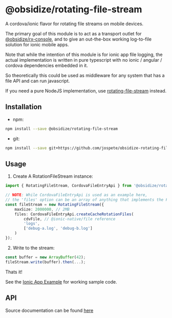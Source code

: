 # @obsidize/rotating-file-stream

A cordova/ionic flavor for rotating file streams on mobile devices.

The primary goal of this module is to act as a transport outlet for [@obsidize/rx-console](https://github.com/jospete/obsidize-rx-console),
and to give an out-the-box working log-to-file solution for ionic mobile apps.

Note that while the intention of this module is for ionic app file logging, the actual implementation is
written in pure typescript with no ionic / angular / cordova dependencies embedded in it.

So theoretically this could be used as middleware for any system that has a file API and can run javascript.

If you need a pure NodeJS implementation, use [rotating-file-stream](https://www.npmjs.com/package/rotating-file-stream) instead.

## Installation

- npm:

```bash
npm install --save @obsidize/rotating-file-stream
```

- git:

```bash
npm install --save git+https://github.com/jospete/obsidize-rotating-file-stream.git
```

## Usage

1. Create A RotationFileStream instance:

```typescript
import { RotatingFileStream, CordovaFileEntryApi } from '@obsidize/rotating-file-stream';

// NOTE: While CordovaFileEntryApi is used as an example here, 
// the 'files' option can be an array of anything that implements the FileEntryLike interface.
const fileStream = new RotatingFileStream({
	maxSize: 2000000, // 2MB
	files: CordovaFileEntryApi.createCacheRotationFiles(
		cdvFile, // @ionic-native/file reference
		'logs',
		['debug-a.log', 'debug-b.log']
	)
});
```

2. Write to the stream:

```typescript
const buffer = new ArrayBuffer(42);
fileStream.write(buffer).then(...);
```

Thats it!


See the [Ionic App Example](https://github.com/jospete/ionic-native-file-logging-example) for working sample code.

## API

Source documentation can be found [here](https://jospete.github.io/obsidize-rotating-file-stream/)